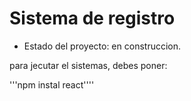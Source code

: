 <h1> Sistema de registro </h1>

- Estado del proyecto: en construccion.
  
para jecutar el sistemas, debes poner:

'''npm instal react''''

